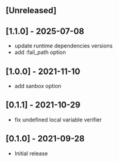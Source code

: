 ## [Unreleased]

## [1.1.0] - 2025-07-08
- update runtime dependencies versions
- add :fail_path option

## [1.0.0] - 2021-11-10
- add sanbox option

## [0.1.1] - 2021-10-29
- fix undefined local variable verifier

## [0.1.0] - 2021-09-28

- Initial release
